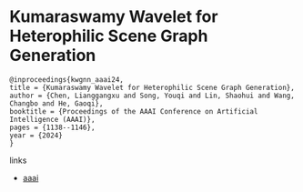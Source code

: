 # Kumaraswamy Wavelet for Heterophilic Scene Graph Generation

```
@inproceedings{kwgnn_aaai24,
title = {Kumaraswamy Wavelet for Heterophilic Scene Graph Generation},
author = {Chen, Lianggangxu and Song, Youqi and Lin, Shaohui and Wang, Changbo and He, Gaoqi},
booktitle = {Proceedings of the AAAI Conference on Artificial Intelligence (AAAI)},
pages = {1138--1146},
year = {2024}
}
```

links
- [aaai](https://ojs.aaai.org/index.php/AAAI/article/view/27875)
